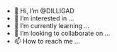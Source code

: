 - 👋 Hi, I’m @DILLIGAD
- 👀 I’m interested in ...
- 🌱 I’m currently learning ...
- 💞️ I’m looking to collaborate on ...
- 📫 How to reach me ...

<!---
DILLIGAD/DILLIGAD is a ✨ special ✨ repository because its `README.md` (this file) appears on your GitHub profile.
You can click the Preview link to take a look at your changes.
--->

